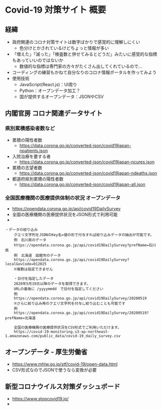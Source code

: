 # Covid-19 対策サイト 概要

## 経緯

- 政府関連のコロナ対策サイトは数字ばかりで感覚的に理解しにくい
  - 色分けとかされているけどちょっと情報が多い
- 「増えた」「減った」「検査数と併せてみるとどうだ」みたいに感覚的な指標もあっていいのではないか
  - 数値的な指標は専門家の方々がたくさん出してくれているので...
- コーディングの練習もかねて自分なりのコロナ情報ポータルを作ってみよう
- 使用技術
  - JavaScript(React.js)：UI周り
  - Python：オープンデータ加工？
  - 国が提供するオープンデータ：JSONやCSV

## 内閣官房 コロナ関連データサイト

### 県別累積感染者数など

- 累積の陽性者数
  - https://data.corona.go.jp/converted-json/covid19japan-npatients.json
- 入院治療を要する者
  - https://data.corona.go.jp/converted-json/covid19japan-ncures.json
- 累積の志望者数
  - https://data.corona.go.jp/converted-json/covid19japan-ndeaths.json
- 都道府県別累積の陽性者数
  - https://data.corona.go.jp/converted-json/covid19japan-all.json

### 全国医療機関の医療提供体制の状況 オープンデータ
- https://opendata.corona.go.jp/api/covid19DailySurvey
- 全国の医療機関の医療提供状況をJSON形式で利用可能
- 
```
・データの絞り込み
    クエリ文字列をJSONのKey名=値の形で付与すれば絞り込みデータの抽出が可能です。
    例　石川県のデータ
    https://opendata.corona.go.jp/api/covid19DailySurvey?prefName=石川県
    例　北海道　函館市のデータ
    https://opendata.corona.go.jp/api/covid19DailySurvey?localGovCode=012025
    ※複数は指定できません

    ・日付を指定したデータ
    2020年5月19日以降のデータを取得できます。
    URLの最後に /yyyymmdd　で日付を指定してください
    例
    https://opendata.corona.go.jp/api/covid19DailySurvey/20200519
    ※さらに絞り込み用のクエリ文字列を付与し絞り込むことも可能です
    例
    https://opendata.corona.go.jp/api/covid19DailySurvey/20200519?prefName=北海道

    全国の医療機関の医療提供状況をCSV形式でご利用いただけます。
    https://covid-19-monitoring.s3-ap-northeast-1.amazonaws.com/public_data/covid-19_daily_survey.csv
```

## オープンデータ - 厚生労働省

- https://www.mhlw.go.jp/stf/covid-19/open-data.html
- CSV形式なのでJSONで使うなら変換が必要

## 新型コロナウイルス対策ダッシュボード

- https://www.stopcovid19.jp/
- 